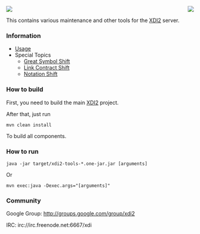 <a href="http://projectdanube.org/" target="_blank"><img src="http://projectdanube.github.com/xdi2/images/projectdanube_logo.png" align="right"></a>
<img src="http://projectdanube.github.com/xdi2/images/logo64.png"><br>

This contains various maintenance and other tools for the [XDI2](http://github.com/projectdanube/xdi2) server.

### Information

* [Usage](https://github.com/projectdanube/xdi2-tools/wiki/Usage)
* Special Topics
  * [Great Symbol Shift](https://github.com/projectdanube/xdi2-tools/wiki/Great-Symbol-Shift)
  * [Link Contract Shift](https://github.com/projectdanube/xdi2-tools/wiki/Link-Contract-Shift)
  * [Notation Shift](https://github.com/projectdanube/xdi2-tools/wiki/Notation-Shift)

### How to build

First, you need to build the main [XDI2](http://github.com/projectdanube/xdi2) project.

After that, just run

    mvn clean install

To build all components.

### How to run

	java -jar target/xdi2-tools-*.one-jar.jar [arguments]

Or

	mvn exec:java -Dexec.args="[arguments]"

### Community

Google Group: http://groups.google.com/group/xdi2

IRC: irc://irc.freenode.net:6667/xdi
